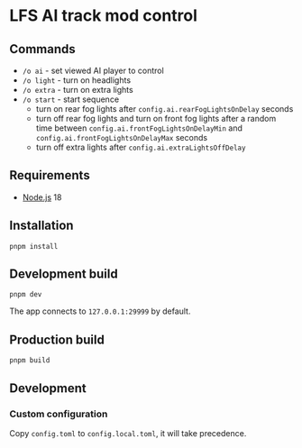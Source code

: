 # LFS AI track mod control

## Commands

- `/o ai` - set viewed AI player to control
- `/o light` - turn on headlights
- `/o extra` - turn on extra lights
- `/o start` - start sequence
  - turn on rear fog lights after `config.ai.rearFogLightsOnDelay` seconds
  - turn off rear fog lights and turn on front fog lights after a random time between `config.ai.frontFogLightsOnDelayMin` and `config.ai.frontFogLightsOnDelayMax` seconds
  - turn off extra lights after `config.ai.extraLightsOffDelay`

## Requirements

- [Node.js](https://nodejs.org/) 18

## Installation

```shell
pnpm install
```

## Development build

```shell
pnpm dev
```

The app connects to `127.0.0.1:29999` by default.

## Production build

```shell
pnpm build
```

## Development

### Custom configuration

Copy `config.toml` to `config.local.toml`, it will take precedence.
